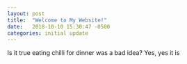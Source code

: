 ```yaml
---
layout: post
title:  "Welcome to My Website!"
date:   2018-10-10 15:30:47 -0500
categories: initial update
---
```


Is it true eating chilli for dinner was a bad idea?
Yes, yes it is
